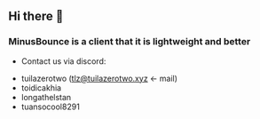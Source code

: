 ## Hi there 👋

### MinusBounce is a client that it is lightweight and better

- Contact us via discord:
 + tuilazerotwo (tlz@tuilazerotwo.xyz <- mail)
 + toidicakhia
 + longathelstan
 + tuansocool8291
